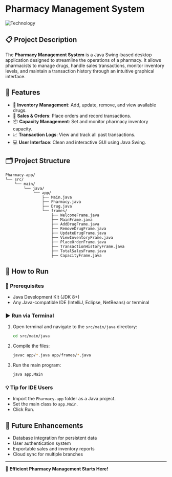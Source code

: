 # Pharmacy Management System

![Technology](https://img.shields.io/badge/Built%20with-Java-blue)

## 📋 Project Description

The **Pharmacy Management System** is a Java Swing-based desktop application designed to streamline the operations of a pharmacy. It allows pharmacists to manage drugs, handle sales transactions, monitor inventory levels, and maintain a transaction history through an intuitive graphical interface.

## 🎯 Features

- 🧾 **Inventory Management**: Add, update, remove, and view available drugs.
- 🛒 **Sales & Orders**: Place orders and record transactions.
- 📦 **Capacity Management**: Set and monitor pharmacy inventory capacity.
- 📈 **Transaction Logs**: View and track all past transactions.
- 💻 **User Interface**: Clean and interactive GUI using Java Swing.

## 🗂️ Project Structure

```
Pharmacy-app/
└── src/
    └── main/
        └── java/
            └── app/
                ├── Main.java
                ├── Pharmacy.java
                ├── Drug.java
                └── frames/
                    ├── WelcomeFrame.java
                    ├── MainFrame.java
                    ├── AddDrugFrame.java
                    ├── RemoveDrugFrame.java
                    ├── UpdateDrugFrame.java
                    ├── ViewInventoryFrame.java
                    ├── PlaceOrderFrame.java
                    ├── TransactionHistoryFrame.java
                    ├── TotalSalesFrame.java
                    ├── CapacityFrame.java
```

## 🚀 How to Run

### 🧰 Prerequisites

- Java Development Kit (JDK 8+)
- Any Java-compatible IDE (IntelliJ, Eclipse, NetBeans) or terminal

### ▶️ Run via Terminal

1. Open terminal and navigate to the `src/main/java` directory:
   ```bash
   cd src/main/java
   ```

2. Compile the files:
   ```bash
   javac app/*.java app/frames/*.java
   ```

3. Run the main program:
   ```bash
   java app.Main
   ```

### 💡 Tip for IDE Users

- Import the `Pharmacy-app` folder as a Java project.
- Set the main class to `app.Main`.
- Click Run.

## 🔮 Future Enhancements

- Database integration for persistent data
- User authentication system
- Exportable sales and inventory reports
- Cloud sync for multiple branches

---

🚀 **Efficient Pharmacy Management Starts Here!**
